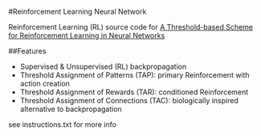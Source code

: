 #Reinforcement Learning Neural Network

Reinforcement Learning (RL) source code for [A Threshold-based Scheme for Reinforcement Learning in Neural Networks](https://arxiv.org/abs/1609.03348) 

##Features
- Supervised & Unsupervised (RL) backpropagation
- Threshold Assignment of Patterns (TAP): primary Reinforcement with action creation 
- Threshold Assignment of Rewards (TAR): conditioned Reinforcement
- Threshold Assignment of Connections (TAC): biologically inspired alternative to backpropagation
 

see instructions.txt for more info


